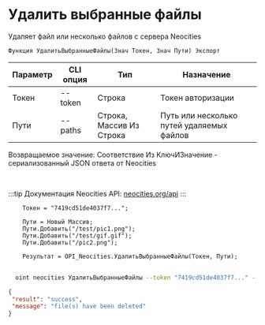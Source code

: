 ﻿---
sidebar_position: 3
---

# Удалить выбранные файлы
 Удаляет файл или несколько файлов с сервера Neocities



`Функция УдалитьВыбранныеФайлы(Знач Токен, Знач Пути) Экспорт`

  | Параметр | CLI опция | Тип | Назначение |
  |-|-|-|-|
  | Токен | --token | Строка | Токен авторизации |
  | Пути | --paths | Строка, Массив Из Строка | Путь или несколько путей удаляемых файлов |

  
  Возвращаемое значение:   Соответствие Из КлючИЗначение - сериализованный JSON ответа от Neocities

<br/>

:::tip
Документация Neocities API: [neocities.org/api](https://neocities.org/api)
:::
<br/>


```bsl title="Пример кода"
    Токен = "7419cd51de4037f7...";

    Пути = Новый Массив;
    Пути.Добавить("/test/pic1.png");
    Пути.Добавить("/test/gif.gif");
    Пути.Добавить("/pic2.png");

    Результат = OPI_Neocities.УдалитьВыбранныеФайлы(Токен, Пути);
```



```sh title="Пример команды CLI"
    
  oint neocities УдалитьВыбранныеФайлы --token "7419cd51de4037f7..." --paths %paths%

```

```json title="Результат"
{
 "result": "success",
 "message": "file(s) have been deleted"
}
```
